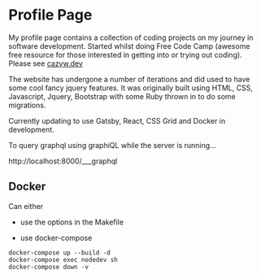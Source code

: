 # Profile Page

My profile page contains a collection of coding projects on my journey in software development. Started whilst doing Free Code Camp (awesome free resource for those interested in getting into or trying out coding). Please see [cazyw.dev](https://cazyw.dev)

The website has undergone a number of iterations and did used to have some cool fancy jquery features. It was originally built using HTML, CSS, Javascript, Jquery, Bootstrap with some Ruby thrown in to do some migrations.

Currently updating to use Gatsby, React, CSS Grid and Docker in development.

To query graphql using graphiQL while the server is running...

http://localhost:8000/___graphql

## Docker

Can either

- use the options in the Makefile

- use docker-compose

```
docker-compose up --build -d
docker-compose exec nodedev sh
docker-compose down -v
```
